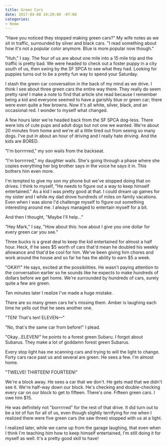 ```yaml
---
title: Green Cars
date: 2017-04-08 19:29:00 -07:00
categories:
- Home
---
```


"Have you noticed they stopped making green cars?" My wife notes as we sit in traffic, surrounded by silver and black cars. "I read something about how it's not a popular color anymore. Blue is more popular now though."

"Huh," I say. The four of us are about one mile into a 15 mile trip and the traffic is pretty bad. We were headed to check out a foster puppy in a city south of us, then swing by the SF SPCA to see what they had. Looking for puppies turns out to be a pretty fun way to spend your Saturday.

I stash the green car conversation in the back of my mind as we drive. I think I see about three green cars the entire way there. They really do seem pretty rare! I make a note to find that article she read because I remember being a kid and everyone seemed to have a garishly blue or green car; there were even quite a few browns. Now it's all white, silver, black, and an occasional red. I wonder to myself what changed.

A few hours later we're headed back from the SF SPCA dog-less. There were lots of cute pups and adult dogs but not one we wanted. We're about 20 minutes from home and we're all a little tired out from seeing so many dogs. I've put in about an hour of driving and I really hate driving. And the kids are BORED.

"I'm borrrrred," my son wails from the backseat.

"I'm borrrrred," my daughter wails. She's going through a phase where she copies everything her big brother says in the voice he says it in. This bothers him even more.

I'm tempted to give my son my phone but we've stopped doing that on drives. I think to myself, "He needs to figure out a way to keep himself entertained." As a kid I was pretty good at that. I could dream up games for my sister and I while my dad drove hundreds of miles on family vacations. Even when I was alone I'd challenge myself to figure out something interesting around me. I always managed to entertain myself for a bit.

And then I thought, "Maybe I'll help…"

"Hey Mark," I say, "How about this: how about I give you one dollar for every green car you see."

Three bucks is a great deal to keep the kid entertained for almost a half hour. Heck, if he sees $5 worth of cars that'd mean he doubled his weekly allowance and that'd be cool for him. We've been giving him chores and work around the house and so far he has the ability to earn $5 a week.

"OKAY!" He says, excited at the possibilities. He wasn't paying attention to the conversation earlier so he sounds like he expects  to make hundreds of dollars before we get home. We're surrounded by hundreds of cars, surely quite a few are green.

Ten minutes later I realize I've made a huge mistake.

There are so many green cars he's missing them. Amber is laughing each time he yells out that he sees another one.

"TEN! That's ten! ELEVEN—"

"No, that's the same car from before!" I plead.

"Okay…ELEVEN!" he points to a forest green Subaru. I forgot about Subarus. They make a lot of goddamn forest green Subarus.

Every stop light has me scanning cars and trying to will the light to change. Forty cars race past us and several are green. He sees a few. I'm almost home.

"TWELVE! THIRTEEN! FOURTEEN!"

We're a block away. He sees a car that we don't. He gets mad that we didn't see it. We're half-way down our block. He's checking and double-checking every car on our block to get to fifteen. There's one. Fifteen green cars. I owe him $15.

He was definitely not "borrrrred" for the rest of that drive. It did turn out to be a lot of fun for all of us, even though slightly terrifying for me when I realized there were five green cars (he saw three) stopped with us at a light.

I realized later, while we came up from the garage laughing, that even when I think I'm teaching *him* how to keep himself entertained, I'm still doing it for myself as well. It's a pretty good skill to have!